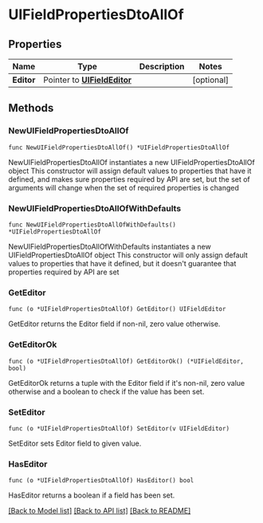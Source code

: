 # UIFieldPropertiesDtoAllOf

## Properties

Name | Type | Description | Notes
------------ | ------------- | ------------- | -------------
**Editor** | Pointer to [**UIFieldEditor**](UIFieldEditor.md) |  | [optional] 

## Methods

### NewUIFieldPropertiesDtoAllOf

`func NewUIFieldPropertiesDtoAllOf() *UIFieldPropertiesDtoAllOf`

NewUIFieldPropertiesDtoAllOf instantiates a new UIFieldPropertiesDtoAllOf object
This constructor will assign default values to properties that have it defined,
and makes sure properties required by API are set, but the set of arguments
will change when the set of required properties is changed

### NewUIFieldPropertiesDtoAllOfWithDefaults

`func NewUIFieldPropertiesDtoAllOfWithDefaults() *UIFieldPropertiesDtoAllOf`

NewUIFieldPropertiesDtoAllOfWithDefaults instantiates a new UIFieldPropertiesDtoAllOf object
This constructor will only assign default values to properties that have it defined,
but it doesn't guarantee that properties required by API are set

### GetEditor

`func (o *UIFieldPropertiesDtoAllOf) GetEditor() UIFieldEditor`

GetEditor returns the Editor field if non-nil, zero value otherwise.

### GetEditorOk

`func (o *UIFieldPropertiesDtoAllOf) GetEditorOk() (*UIFieldEditor, bool)`

GetEditorOk returns a tuple with the Editor field if it's non-nil, zero value otherwise
and a boolean to check if the value has been set.

### SetEditor

`func (o *UIFieldPropertiesDtoAllOf) SetEditor(v UIFieldEditor)`

SetEditor sets Editor field to given value.

### HasEditor

`func (o *UIFieldPropertiesDtoAllOf) HasEditor() bool`

HasEditor returns a boolean if a field has been set.


[[Back to Model list]](../README.md#documentation-for-models) [[Back to API list]](../README.md#documentation-for-api-endpoints) [[Back to README]](../README.md)


